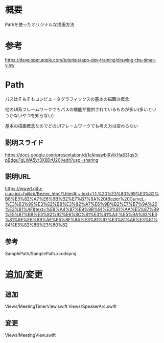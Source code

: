 # 概要

Pathを使ったオリジナルな描画方法

# 参考

https://developer.apple.com/tutorials/app-dev-training/drawing-the-timer-view

# Path

パスはそもそもコンピュータグラフィックスの基本の描画の概念

他のUI系フレームワークでもパスの機能が提供されているものが多い(多いというかないやつを知らない)

基本の描画概念なのでどのUIフレームワークでも考え方は変わらない


## 説明スライド

https://docs.google.com/presentation/d/1cAmawbiRVlk1fa831qs3-pBdguFgLWA5yr3X8DrU20I/edit?usp=sharing


## 説明URL

https://www1.gifu-u.ac.jp/~fujilab/Bezier_html/1.html#:~:text=1.1.%20%E3%83%99%E3%82%B8%E3%82%A7%E6%9B%B2%E7%B7%9A%20(Bezier%20Curve),-%E3%83%99%E3%82%B8%E3%82%A7%E6%9B%B2%E7%B7%9A%20%E3%81%AF&text=%E8%A4%87%E9%9B%91%E3%81%AA%E5%87%B9%E5%87%B8%E3%82%92%E6%8C%81%E3%81%A4,%E5%BA%83%E3%81%8F%E6%99%AE%E5%8F%8A%E3%81%97%E3%81%A6%E3%81%84%E3%82%8B%E3%80%82

## 参考
SamplePath/SamplePath.xcodeproj

# 追加/変更

## 追加
Views/MeetingTimerView.swift
Views/SpeakerArc.swift

## 変更
Views/MeetingView.swift
